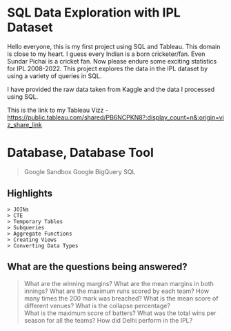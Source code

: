 # SQL Data Exploration with IPL Dataset
Hello everyone, this is my first project using SQL and Tableau. This domain is close to my heart. I guess every Indian is a born cricketer/fan. Even Sundar Pichai is a cricket fan. Now please endure some exciting statistics for IPL 2008-2022. This project explores the data in the IPL dataset by using a variety of queries in SQL.

I have provided the raw data taken from Kaggle and the data I processed using SQL. 

This is the link to my Tableau Vizz - https://public.tableau.com/shared/PB6NCPKN8?:display_count=n&:origin=viz_share_link


# Database, Database Tool
  > Google Sandbox
  > Google BigQuery
  > SQL

  ## Highlights
    > JOINs
    > CTE
    > Temporary Tables
    > Subqueries
    > Aggregate Functions
    > Creating Views
    > Converting Data Types

## What are the questions being answered?
  > What are the winning margins?
  > What are the mean margins in both innings?
  > What are the maximum runs scored by each team?
  > How many times the 200 mark was breached?
  > What is the mean score of different venues?
  > What is the collapse percentage?  
  > What is the maximum score of batters?
  > What was the total wins per season for all the teams?
  > How did Delhi perform in the IPL?    
